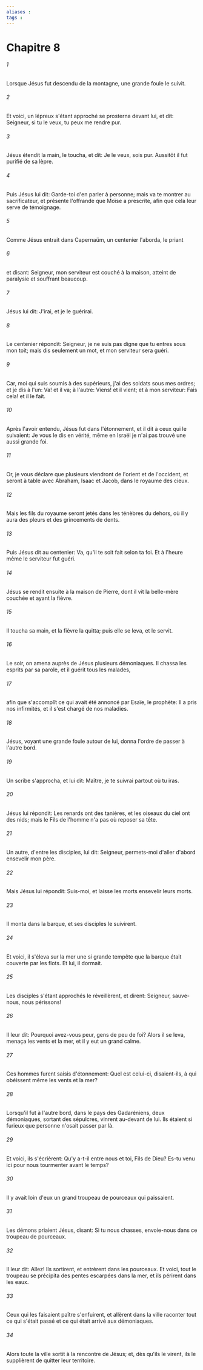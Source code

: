 ```yaml
---
aliases : 
tags : 
---
```


# Chapitre 8

###### 1
Lorsque Jésus fut descendu de la montagne, une grande foule le suivit.
###### 2
Et voici, un lépreux s'étant approché se prosterna devant lui, et dit: Seigneur, si tu le veux, tu peux me rendre pur.
###### 3
Jésus étendit la main, le toucha, et dit: Je le veux, sois pur. Aussitôt il fut purifié de sa lèpre.
###### 4
Puis Jésus lui dit: Garde-toi d'en parler à personne; mais va te montrer au sacrificateur, et présente l'offrande que Moïse a prescrite, afin que cela leur serve de témoignage.
###### 5
Comme Jésus entrait dans Capernaüm, un centenier l'aborda, le priant
###### 6
et disant: Seigneur, mon serviteur est couché à la maison, atteint de paralysie et souffrant beaucoup.
###### 7
Jésus lui dit: J'irai, et je le guérirai.
###### 8
Le centenier répondit: Seigneur, je ne suis pas digne que tu entres sous mon toit; mais dis seulement un mot, et mon serviteur sera guéri.
###### 9
Car, moi qui suis soumis à des supérieurs, j'ai des soldats sous mes ordres; et je dis à l'un: Va! et il va; à l'autre: Viens! et il vient; et à mon serviteur: Fais cela! et il le fait.
###### 10
Après l'avoir entendu, Jésus fut dans l'étonnement, et il dit à ceux qui le suivaient: Je vous le dis en vérité, même en Israël je n'ai pas trouvé une aussi grande foi.
###### 11
Or, je vous déclare que plusieurs viendront de l'orient et de l'occident, et seront à table avec Abraham, Isaac et Jacob, dans le royaume des cieux.
###### 12
Mais les fils du royaume seront jetés dans les ténèbres du dehors, où il y aura des pleurs et des grincements de dents.
###### 13
Puis Jésus dit au centenier: Va, qu'il te soit fait selon ta foi. Et à l'heure même le serviteur fut guéri.
###### 14
Jésus se rendit ensuite à la maison de Pierre, dont il vit la belle-mère couchée et ayant la fièvre.
###### 15
Il toucha sa main, et la fièvre la quitta; puis elle se leva, et le servit.
###### 16
Le soir, on amena auprès de Jésus plusieurs démoniaques. Il chassa les esprits par sa parole, et il guérit tous les malades,
###### 17
afin que s'accomplît ce qui avait été annoncé par Esaïe, le prophète: Il a pris nos infirmités, et il s'est chargé de nos maladies.
###### 18
Jésus, voyant une grande foule autour de lui, donna l'ordre de passer à l'autre bord.
###### 19
Un scribe s'approcha, et lui dit: Maître, je te suivrai partout où tu iras.
###### 20
Jésus lui répondit: Les renards ont des tanières, et les oiseaux du ciel ont des nids; mais le Fils de l'homme n'a pas où reposer sa tête.
###### 21
Un autre, d'entre les disciples, lui dit: Seigneur, permets-moi d'aller d'abord ensevelir mon père.
###### 22
Mais Jésus lui répondit: Suis-moi, et laisse les morts ensevelir leurs morts.
###### 23
Il monta dans la barque, et ses disciples le suivirent.
###### 24
Et voici, il s'éleva sur la mer une si grande tempête que la barque était couverte par les flots. Et lui, il dormait.
###### 25
Les disciples s'étant approchés le réveillèrent, et dirent: Seigneur, sauve-nous, nous périssons!
###### 26
Il leur dit: Pourquoi avez-vous peur, gens de peu de foi? Alors il se leva, menaça les vents et la mer, et il y eut un grand calme.
###### 27
Ces hommes furent saisis d'étonnement: Quel est celui-ci, disaient-ils, à qui obéissent même les vents et la mer?
###### 28
Lorsqu'il fut à l'autre bord, dans le pays des Gadaréniens, deux démoniaques, sortant des sépulcres, vinrent au-devant de lui. Ils étaient si furieux que personne n'osait passer par là.
###### 29
Et voici, ils s'écrièrent: Qu'y a-t-il entre nous et toi, Fils de Dieu? Es-tu venu ici pour nous tourmenter avant le temps?
###### 30
Il y avait loin d'eux un grand troupeau de pourceaux qui paissaient.
###### 31
Les démons priaient Jésus, disant: Si tu nous chasses, envoie-nous dans ce troupeau de pourceaux.
###### 32
Il leur dit: Allez! Ils sortirent, et entrèrent dans les pourceaux. Et voici, tout le troupeau se précipita des pentes escarpées dans la mer, et ils périrent dans les eaux.
###### 33
Ceux qui les faisaient paître s'enfuirent, et allèrent dans la ville raconter tout ce qui s'était passé et ce qui était arrivé aux démoniaques.
###### 34
Alors toute la ville sortit à la rencontre de Jésus; et, dès qu'ils le virent, ils le supplièrent de quitter leur territoire.
